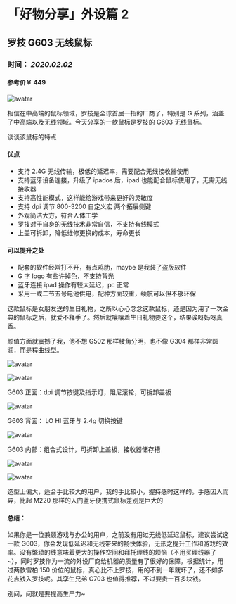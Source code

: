 # 「好物分享」外设篇 2

## 罗技 G603 无线鼠标

### 时间： _2020.02.02_

#### 参考价￥ 449

![avatar](http://112.124.56.144/images/life/2/mouse7.jpg)

相信在中高端的鼠标领域，罗技是全球首屈一指的厂商了，特别是 G 系列，涵盖了中高端以及无线领域。今天分享的一款鼠标是罗技的 G603 无线鼠标。

谈谈该鼠标的特点

#### 优点

- 支持 2.4G 无线传输，极低的延迟率，需要配合无线接收器使用
- 支持蓝牙设备连接，升级了 ipados 后，ipad 也能配合鼠标使用了，无需无线接收器
- 支持高性能模式，这样能给游戏带来更好的灵敏度
- 支持 dpi 调节 800-3200 自定义宏 两个拓展侧键
- 外观简洁大方，符合人体工学
- 罗技对于自身的无线技术非常自信，不支持有线模式
- 上盖可拆卸，降低维修更换的成本，寿命更长

#### 可以提升之处

- 配套的软件经常打不开，有点鸡肋，maybe 是我装了盗版软件
- G 字 logo 有些许掉色，不支持背光
- 蓝牙连接 ipad 操作有较大延迟，pc 正常
- 采用一或二节五号电池供电，配种方面较重，续航可以但不够环保

这款鼠标是女朋友送的生日礼物，之所以心心念念这款鼠标，还是因为用了一次金典的鼠标之后，就爱不释手了。然后就嚷嚷着生日礼物要这个，结果诶呀妈呀真香。

颜值方面就震撼了我，他不想 G502 那样棱角分明，也不像 G304 那样非常圆润，而是程曲线型。

![avatar](http://112.124.56.144/images/life/2/mouse3.jpg)

![avatar](http://112.124.56.144/images/life/2/mouse8.jpg)

G603 正面：dpi 调节按键及指示灯，阻尼滚轮，可拆卸盖板

![avatar](http://112.124.56.144/images/life/2/mouse1.jpg)

G603 背面： LO HI 蓝牙与 2.4g 切换按键

![avatar](http://112.124.56.144/images/life/2/mouse2.jpg)

G603 内部：组合式设计，可拆卸上盖板，接收器储存槽

![avatar](http://112.124.56.144/images/life/2/mouse4.jpg)

![avatar](http://112.124.56.144/images/life/2/mouse6.jpg)

造型上偏大，适合手比较大的用户，我的手比较小，握持感时这样的。手感因人而异，比起 M220 那样的入门蓝牙便携式鼠标差别是巨大的

#### 总结：

如果你是一位兼顾游戏与办公的用户，之前没有用过无线低延迟鼠标，建议尝试这一款 G603，你会发现低延迟和无线带来的畅快体验，无形之提升工作和游戏的效率。没有繁琐的线意味着更大的操作空间和拜托理线的烦恼（不用买理线器了~），同时罗技作为一流的外设厂商给机器的质量有了很好的保障。根据统计，用过两款雷柏 150 价位的鼠标，真心比不上罗技，用的不到一年就坏了，还不如多花点钱入罗技呢。其孪生兄弟 G703 也值得推荐，不过要贵一百多块钱。

别问，问就是要提高生产力~
